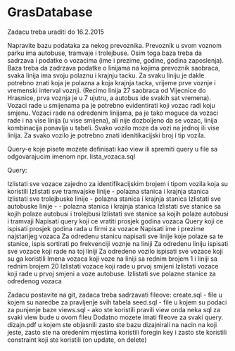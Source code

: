 # GrasDatabase

Zadacu treba uraditi do 16.2.2015

Napravite bazu podataka za nekog prevoznika. Prevoznik u svom voznom parku ima autobuse, tramvaje i trolejbuse. 
Osim toga baza treba da sadrzava i podatke o vozacima (ime i prezime, godine, godina zaposlenja). 
Baza treba da zadrzava podatke o linijama na kojima prevoznik saobraca, svaka linija ima svoju polaznu i krajnju tacku. 
Za svaku liniju je dakle potrebno znati koja je polazna a koja krajnja tacka, vrijeme prve voznje i vremenski interval voznji. 
(Recimo linija 27 saobraca od Vijecnice do Hrasnice, prva voznja je u 7 ujutru, a autobus ide svakih sat vremena). 
Vozaci rade u smijenama pa je potrebno evidentirati koji vozac radi koju smjenu. Vozaci rade na odredenim linijama, 
pa je tako moguce da vozaci rade i na vise linija (u vise smijena), ali nije dozboljeno da se vozac, 
linija kombinacija ponavlja u tabeli. Svako vozilo moze da vozi na jednoj ili vise linija. Za svako vozilo je potrebno znati 
idenitikacijski broj i tip vozila.

Query-e koje pisete mozete definisati kao view ili spremiti query u file sa odgovarajucim imenom npr. lista_vozaca.sql

Query:

Izlistati sve vozace zajedno za identifikacijskim brojem i tipom vozila koja su koristili
Izlistati sve tramvajske linije - polazna stanica i krajnja stanica
Izlistati sve trolejbuske linije - polazna stanica i krajnja stanica
Izlistati sve autobuske linije - - polazna stanica i krajnja stanica
Izlistati sve stanice sa kojih polaze autobusi i trolejbusi
Izlistati sve stanice sa kojih polaze autobusi i tramvaji
Napisati query koji ce vratiti prosjek godina vozaca
Query koji ce ispisati prosjek godina rada u firmi za vozace
Napisati ime i prezime najstarijeg vozaca
Za odredenu stanicu napisati sve linije koje polaze sa te stanice, ispis sortirati po frekvenciji voznje na liniji
Za odredenu liniju ispisati sve vozace koji rade na toj liniji
Za odredeno vozilo ispisati sve vozace koji su ga koristili
Imena vozaca koji voze na liniji sa rednim brojem 1 i liniji sa rednim brojem 20
Izlistati vozace koji rade u prvoj smijeni
Izlistati vozace koji rade u prvoj smjeni a voze autobuse.
Izlistati sve polazne stanice za odredenog vozaca

Zadacu postavite na git, zadaca treba sadrzavati fileove: create.sql - file u kojem su naredbe za pravljenje svih tabela 
seed.sql - file u kojem su podaci za punjenje baze views.sql - ako ste koristili pravili view onda neka sql za svaki view bude u 
ovom fileu Dodatno mozete imati fileove za svaki query. dizajn.pdf u kojem ste objasnili zasto ste bazu dizajnirali na nacin 
na koji jeste, zasto ste na oredenim mjestima koristili foregin key i zasto ste koristili constraint koji ste koristili 
(on update, on delete)
